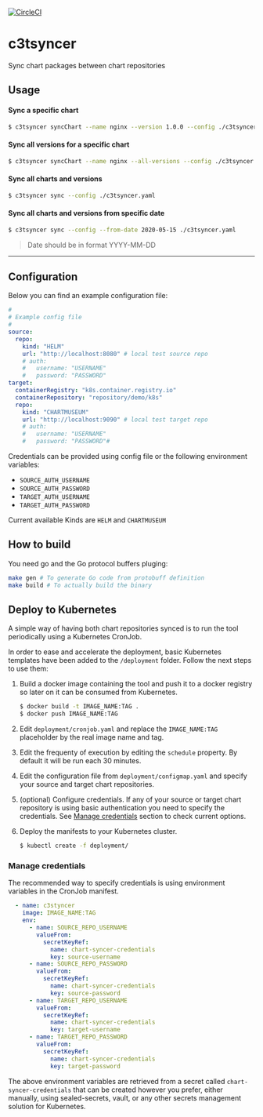 [![CircleCI](https://circleci.com/gh/bitnami-labs/chart-repository-syncer/tree/master.svg?style=svg)](https://circleci.com/gh/bitnami-labs/chart-repository-syncer/tree/master)

# c3tsyncer

Sync chart packages between chart repositories

## Usage

#### Sync a specific chart

~~~bash
$ c3tsyncer syncChart --name nginx --version 1.0.0 --config ./c3tsyncer.yaml
~~~

#### Sync all versions for a specific chart

~~~bash
$ c3tsyncer syncChart --name nginx --all-versions --config ./c3tsyncer.yaml
~~~

#### Sync all charts and versions

~~~bash
$ c3tsyncer sync --config ./c3tsyncer.yaml
~~~

#### Sync all charts and versions from specific date

~~~bash
$ c3tsyncer sync --config --from-date 2020-05-15 ./c3tsyncer.yaml
~~~

 > Date should be in format YYYY-MM-DD

----

## Configuration

Below you can find an example configuration file:

~~~yaml
#
# Example config file
#
source:
  repo:
    kind: "HELM"
    url: "http://localhost:8080" # local test source repo
    # auth:
    #   username: "USERNAME"
    #   password: "PASSWORD"
target:
  containerRegistry: "k8s.container.registry.io"
  containerRepository: "repository/demo/k8s"
  repo:
    kind: "CHARTMUSEUM"
    url: "http://localhost:9090" # local test target repo
    # auth:
    #   username: "USERNAME"
    #   password: "PASSWORD"#
~~~

Credentials can be provided using config file or the following environment variables:

- `SOURCE_AUTH_USERNAME`
- `SOURCE_AUTH_PASSWORD`
- `TARGET_AUTH_USERNAME`
- `TARGET_AUTH_PASSWORD`

Current available Kinds are `HELM` and `CHARTMUSEUM`

## How to build

You need go and the Go protocol buffers pluging:

~~~bash
make gen # To generate Go code from protobuff definition
make build # To actually build the binary
~~~~

## Deploy to Kubernetes

A simple way of having both chart repositories synced is to run the tool periodically using a Kubernetes CronJob.

In order to ease and accelerate the deployment, basic Kubernetes templates have been added to the `/deployment` folder. Follow the next steps to use them:

1. Build a docker image containing the tool and push it to a docker registry so later on it can be consumed from Kubernetes.

    ~~~bash
    $ docker build -t IMAGE_NAME:TAG .
    $ docker push IMAGE_NAME:TAG
    ~~~

1. Edit `deployment/cronjob.yaml` and replace the `IMAGE_NAME:TAG` placeholder by the real image name and tag.

1. Edit the frequenty of execution by editing the `schedule` property. By default it will be run each 30 minutes.

1. Edit the configuration file from `deployment/configmap.yaml` and specify your source and target chart repositories.

1. (optional) Configure credentials. If any of your source or target chart repository is using basic authentication you need to specify the credentials. See [Manage credentials](#manage-credentials) section to check current options.

1. Deploy the manifests to your Kubernetes cluster.

    ~~~bash
    $ kubectl create -f deployment/
    ~~~

### Manage credentials

The recommended way to specify credentials is using environment variables in the CronJob manifest.

~~~yaml
  - name: c3styncer
    image: IMAGE_NAME:TAG
    env:
      - name: SOURCE_REPO_USERNAME
        valueFrom:
          secretKeyRef:
            name: chart-syncer-credentials
            key: source-username
      - name: SOURCE_REPO_PASSWORD
        valueFrom:
          secretKeyRef:
            name: chart-syncer-credentials
            key: source-password
      - name: TARGET_REPO_USERNAME
        valueFrom:
          secretKeyRef:
            name: chart-syncer-credentials
            key: target-username
      - name: TARGET_REPO_PASSWORD
        valueFrom:
          secretKeyRef:
            name: chart-syncer-credentials
            key: target-password
~~~

The above environment variables are retrieved from a secret called `chart-syncer-credentials` that can be created however you prefer, either manually, using sealed-secrets, vault, or any other secrets management solution for Kubernetes.

